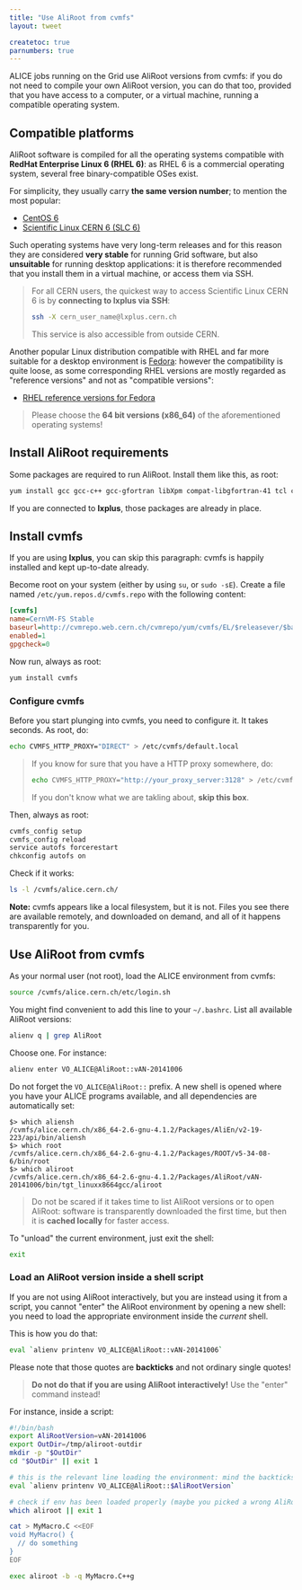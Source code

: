 ```yaml
---
title: "Use AliRoot from cvmfs"
layout: tweet

createtoc: true
parnumbers: true
---
```



ALICE jobs running on the Grid use AliRoot versions from cvmfs: if you
do not need to compile your own AliRoot version, you can do that too,
provided that you have access to a computer, or a virtual machine,
running a compatible operating system.


Compatible platforms
--------------------

AliRoot software is compiled for all the operating systems compatible
with **RedHat Enterprise Linux 6 (RHEL 6)**: as RHEL 6 is a commercial
operating system, several free binary-compatible OSes exist.

For simplicity, they usually carry **the same version number**; to
mention the most popular:

* [CentOS 6](http://www.centos.org/)
* [Scientific Linux CERN 6 (SLC 6)](http://linux.web.cern.ch/linux/scientific6/)

Such operating systems have very long-term releases and for this
reason they are considered **very stable** for running Grid software,
but also **unsuitable** for running desktop applications: it is
therefore recommended that you install them in a virtual machine, or
access them via SSH.

> For all CERN users, the quickest way to access Scientific Linux CERN
> 6 is by **connecting to lxplus via SSH**:
>
> ```bash
> ssh -X cern_user_name@lxplus.cern.ch
> ```
>
> This service is also accessible from outside CERN.

Another popular Linux distribution compatible with RHEL and far more
suitable for a desktop environment is
[Fedora](http://fedoraproject.org/): however the compatibility is
quite loose, as some corresponding RHEL versions are mostly regarded
as "reference versions" and not as "compatible versions":

* [RHEL reference versions for Fedora](http://fedoraproject.org/wiki/Red_Hat_Enterprise_Linux#History)

> Please choose the **64 bit versions (x86_64)** of the aforementioned
> operating systems!


Install AliRoot requirements
----------------------------

Some packages are required to run AliRoot. Install them like this, as
root:

```bash
yum install gcc gcc-c++ gcc-gfortran libXpm compat-libgfortran-41 tcl compat-libtermcap redhat-lsb-core
```

If you are connected to **lxplus**, those packages are already in
place.


Install cvmfs
-------------

If you are using **lxplus**, you can skip this paragraph: cvmfs is
happily installed and kept up-to-date already.

Become root on your system (either by using `su`, or `sudo -sE`).
Create a file named `/etc/yum.repos.d/cvmfs.repo` with the following
content:

```ini
[cvmfs]
name=CernVM-FS Stable
baseurl=http://cvmrepo.web.cern.ch/cvmrepo/yum/cvmfs/EL/$releasever/$basearch
enabled=1
gpgcheck=0
```

Now run, always as root:

```bash
yum install cvmfs
```

### Configure cvmfs

Before you start plunging into cvmfs, you need to configure it. It
takes seconds. As root, do:

```bash
echo CVMFS_HTTP_PROXY="DIRECT" > /etc/cvmfs/default.local
```

> If you know for sure that you have a HTTP proxy somewhere, do:
>
> ```bash
> echo CVMFS_HTTP_PROXY="http://your_proxy_server:3128" > /etc/cvmfs/default.local
> ```
>
> If you don't know what we are takling about, **skip this box**.

Then, always as root:

```bash
cvmfs_config setup
cvmfs_config reload
service autofs forcerestart
chkconfig autofs on
```

Check if it works:

```bash
ls -l /cvmfs/alice.cern.ch/
```

**Note:** cvmfs appears like a local filesystem, but it is not. Files
you see there are available remotely, and downloaded on demand, and
all of it happens transparently for you.


Use AliRoot from cvmfs
----------------------

As your normal user (not root), load the ALICE environment from cvmfs:

```bash
source /cvmfs/alice.cern.ch/etc/login.sh
```

You might find convenient to add this line to your `~/.bashrc`. List
all available AliRoot versions:

```bash
alienv q | grep AliRoot
```

Choose one. For instance:

```bash
alienv enter VO_ALICE@AliRoot::vAN-20141006
```

Do not forget the `VO_ALICE@AliRoot::` prefix. A new shell is opened
where you have your ALICE programs available, and all dependencies are
automatically set:

```console
$> which aliensh
/cvmfs/alice.cern.ch/x86_64-2.6-gnu-4.1.2/Packages/AliEn/v2-19-223/api/bin/aliensh
$> which root
/cvmfs/alice.cern.ch/x86_64-2.6-gnu-4.1.2/Packages/ROOT/v5-34-08-6/bin/root
$> which aliroot
/cvmfs/alice.cern.ch/x86_64-2.6-gnu-4.1.2/Packages/AliRoot/vAN-20141006/bin/tgt_linuxx8664gcc/aliroot
```

> Do not be scared if it takes time to list AliRoot versions or to
> open AliRoot: software is transparently downloaded the first time,
> but then it is **cached locally** for faster access.

To "unload" the current environment, just exit the shell:

```bash
exit
```


### Load an AliRoot version inside a shell script

If you are not using AliRoot interactively, but you are instead using
it from a script, you cannot "enter" the AliRoot environment by
opening a new shell: you need to load the appropriate environment
inside the *current* shell.

This is how you do that:

```bash
eval `alienv printenv VO_ALICE@AliRoot::vAN-20141006`
```

Please note that those quotes are **backticks** and not ordinary
single quotes!

> **Do not do that if you are using AliRoot interactively!** Use
> the "enter" command instead!

For instance, inside a script:

```bash
#!/bin/bash
export AliRootVersion=vAN-20141006
export OutDir=/tmp/aliroot-outdir
mkdir -p "$OutDir"
cd "$OutDir" || exit 1

# this is the relevant line loading the environment: mind the backticks!
eval `alienv printenv VO_ALICE@AliRoot::$AliRootVersion`

# check if env has been loaded properly (maybe you picked a wrong AliRoot version?)
which aliroot || exit 1

cat > MyMacro.C <<EOF
void MyMacro() {
  // do something
}
EOF

exec aliroot -b -q MyMacro.C++g
```
